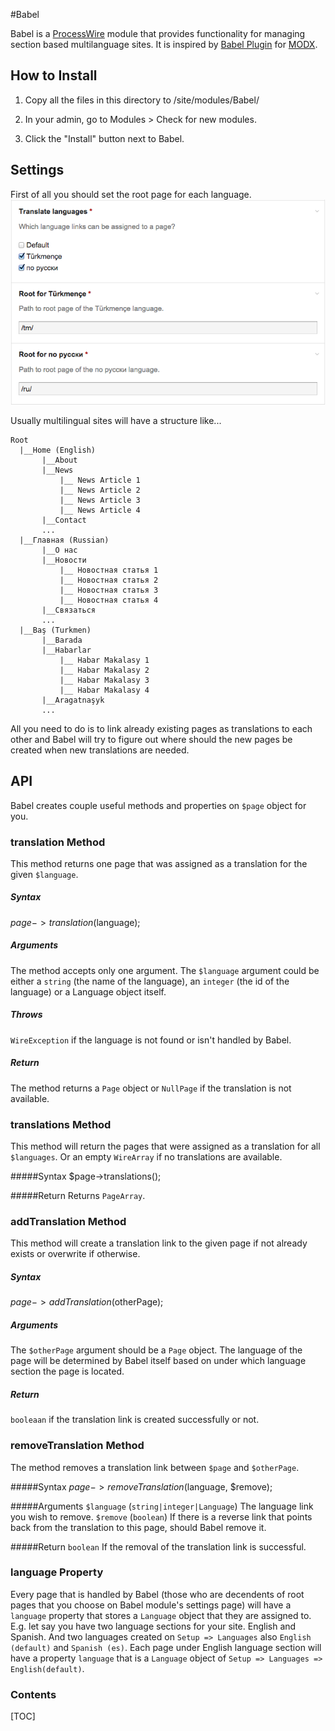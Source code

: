 #Babel

Babel is a [ProcessWire][PW] module that provides functionality for managing 
section based multilanguage sites. It is inspired by [Babel Plugin][Babel MODX] for [MODX][MODX].

[PW]:           https://processwire.com "Open source CMS with a great API–ProcessWire CMF/CMS"
[Babel MODX]:   http://rtfm.modx.com/extras/revo/babel
[MODX]:         http://modx.com/

## How to Install

1. Copy all the files in this directory to /site/modules/Babel/ 

2. In your admin, go to Modules > Check for new modules. 

3. Click the "Install" button next to Babel.


## Settings

First of all you should set the root page for each language.
![settings-language](readme/settings-languages.png "Language settings")

Usually multilingual sites will have a structure like...

```
Root
  |__Home (English)
       |__About
       |__News
           |__ News Article 1
           |__ News Article 2
           |__ News Article 3
           |__ News Article 4
       |__Contact
       ...
  |__Главная (Russian)
       |__О нас
       |__Новости
           |__ Новостная статья 1
           |__ Новостная статья 2
           |__ Новостная статья 3
           |__ Новостная статья 4
       |__Связаться
       ...
  |__Baş (Turkmen)
       |__Barada
       |__Habarlar
           |__ Habar Makalasy 1
           |__ Habar Makalasy 2
           |__ Habar Makalasy 3
           |__ Habar Makalasy 4
       |__Aragatnaşyk
       ...
```
All you need to do is to link already existing pages as translations to each 
other and Babel will try to figure out where should the new pages be created when 
new translations are needed.


## API
Babel creates couple useful methods and properties on `$page` object for you.

### translation Method
This method returns one page that was assigned as a translation for the given `$language`.

##### Syntax
  $page->translation($language);

##### Arguments
The method accepts only one argument. The `$language` argument could be either a 
`string` (the name of the language), an `integer` (the id of the language) or a 
Language object itself.

##### Throws
`WireException` if the language is not found or isn't handled by Babel.

##### Return
The method returns a `Page` object or `NullPage` if the translation is not available.

### translations Method
This method will return the pages that were assigned as a translation for all `$languages`.
Or an empty `WireArray` if no translations are available.

#####Syntax
  $page->translations();

#####Return
Returns `PageArray`.

### addTranslation Method
This method will create a translation link to the given page if not already exists or 
overwrite if otherwise.

##### Syntax
  $page->addTranslation($otherPage);

##### Arguments
The `$otherPage` argument should be a `Page` object. The language of the page
will be determined by Babel itself based on under which language section the 
page is located.

##### Return
`booleaan` if the translation link is created successfully or not.

### removeTranslation Method
The method removes a translation link between `$page` and `$otherPage`.

#####Syntax
  $page->removeTranslation($language, $remove);

#####Arguments
`$language` (`string|integer|Language`) The language link you wish to remove.
`$remove` (`boolean`) If there is a reverse link that points back from the 
translation to this page, should Babel remove it.

#####Return
`boolean` If the removal of the translation link is successful.

### language Property
Every page that is handled by Babel (those who are decendents of root pages that 
you choose on Babel module's settings page) will have a `language` property that
stores a `Language` object that they are assigned to. E.g. let say you have two 
language sections for your site. English and Spanish. And two languages created
on `Setup => Languages` also `English (default)` and `Spanish (es)`. Each page under
English language section will have a property `language` that is a `Language` object
of `Setup => Languages => English(default)`.

### Contents
[TOC]
